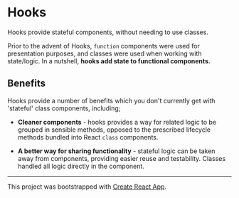 
# Hooks

Hooks provide stateful components, without needing to use classes.

Prior to the advent of Hooks, `function` components were used for presentation purposes, and classes were used when working with state/logic. In a nutshell, **hooks add state to functional components.**

## Benefits

Hooks provide a number of benefits which you don't currently get with 'stateful' class components, including;

- **Cleaner components** - hooks provides a way for related logic to be grouped in sensible methods, opposed to the prescribed lifecycle methods bundled into React `class` components. 

- **A better way for sharing functionality** - stateful logic can be taken away from components, providing easier reuse and testability. Classes handled all logic directly in the component.

---
This project was bootstrapped with [Create React App](https://github.com/facebook/create-react-app).


